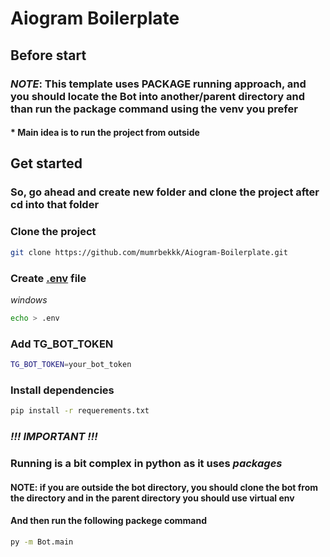 # Aiogram Boilerplate

## Before start

### *NOTE*: This template uses **PACKAGE** running approach, and you should locate the Bot into another/parent directory and than run the package command using the venv you prefer
#### * Main idea is to run the project from outside

## Get started

### So, go ahead and create new folder and clone the project after cd into that folder

### Clone the project
~~~bash
git clone https://github.com/mumrbekkk/Aiogram-Boilerplate.git
~~~


### Create <u>.env</u> file
*windows*
~~~bash
echo > .env
~~~

### Add TG_BOT_TOKEN
~~~bash
TG_BOT_TOKEN=your_bot_token
~~~

### Install dependencies
~~~bash
pip install -r requerements.txt
~~~

### *!!! IMPORTANT !!!* 
### Running is a bit complex in python as it uses *packages*

#### NOTE: if you are outside the bot directory, you should clone the bot from the directory and in the parent directory you should use virtual env
#### And then run the following packege command
~~~bash
py -m Bot.main
~~~




